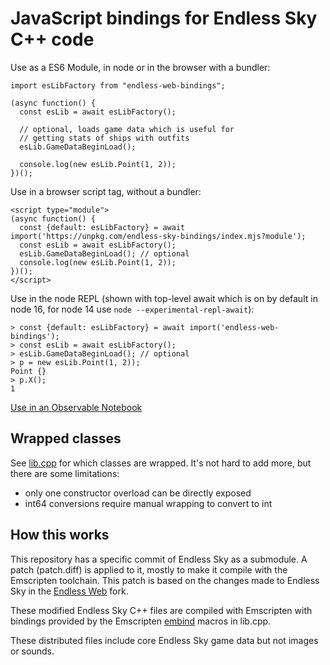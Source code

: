# JavaScript bindings for Endless Sky C++ code

Use as a ES6 Module, in node or in the browser with a bundler:
~~~
import esLibFactory from "endless-web-bindings";

(async function() {
  const esLib = await esLibFactory();

  // optional, loads game data which is useful for
  // getting stats of ships with outfits
  esLib.GameDataBeginLoad();

  console.log(new esLib.Point(1, 2));
})();
~~~

Use in a browser script tag, without a bundler:

~~~
<script type="module">
(async function() {
  const {default: esLibFactory} = await import('https://unpkg.com/endless-sky-bindings/index.mjs?module');
  const esLib = await esLibFactory();
  esLib.GameDataBeginLoad(); // optional
  console.log(new esLib.Point(1, 2));
})();
</script>
~~~


Use in the node REPL (shown with top-level await which is on by default in node 16, for node 14 use `node --experimental-repl-await`):

~~~
> const {default: esLibFactory} = await import('endless-web-bindings');
> const esLib = await esLibFactory();
> esLib.GameDataBeginLoad(); // optional
> p = new esLib.Point(1, 2));
Point {}
> p.X();
1
~~~

[Use in an Observable Notebook](https://observablehq.com/@ballingt/endless-sky-cpp-bindings)
 
## Wrapped classes

See [lib.cpp](./lib.cpp) for which classes are wrapped. It's not hard to add more, but there are some limitations:
* only one constructor overload can be directly exposed
* int64 conversions require manual wrapping to convert to int

## How this works

This repository has a specific commit of Endless Sky as a submodule. A patch (patch.diff) is applied to it, mostly to make it compile with the Emscripten toolchain. This patch is based on the changes made to Endless Sky in the [Endless Web](https://github.com/thomasballinger/endless-web) fork.

These modified Endless Sky C++ files are compiled with Emscripten with bindings provided by the Emscripten [embind](https://emscripten.org/docs/porting/connecting_cpp_and_javascript/embind.html) macros in lib.cpp.

These distributed files include core Endless Sky game data but not images or sounds.

